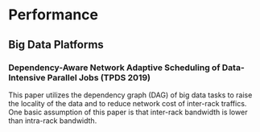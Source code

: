 # Performance

## Big Data Platforms

### Dependency-Aware Network Adaptive Scheduling of Data-Intensive Parallel Jobs (TPDS 2019)

This paper utilizes the dependency graph (DAG) of big data tasks to raise the locality of the data and to reduce network cost of inter-rack traffics. One basic assumption of this paper is that inter-rack bandwidth is lower than intra-rack bandwidth. 